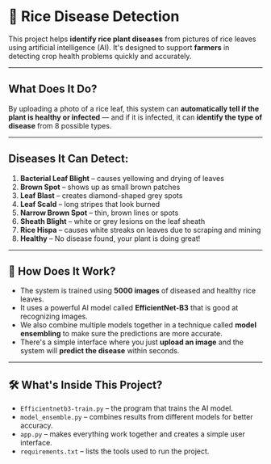 # 🌾 Rice Disease Detection

This project helps **identify rice plant diseases** from pictures of rice leaves using artificial intelligence (AI). It's designed to support **farmers** in detecting crop health problems quickly and accurately.

---

##  What Does It Do?

By uploading a photo of a rice leaf, this system can **automatically tell if the plant is healthy or infected** — and if it is infected, it can **identify the type of disease** from 8 possible types.

---

##  Diseases It Can Detect:

1. **Bacterial Leaf Blight** – causes yellowing and drying of leaves  
2. **Brown Spot** – shows up as small brown patches  
3. **Leaf Blast** – creates diamond-shaped grey spots  
4. **Leaf Scald** – long stripes that look burned  
5. **Narrow Brown Spot** – thin, brown lines or spots  
6. **Sheath Blight** – white or grey lesions on the leaf sheath  
7. **Rice Hispa** – causes white streaks on leaves due to scraping and mining
8. **Healthy** – No disease found, your plant is doing great!

---

## 🧠 How Does It Work?

- The system is trained using **5000 images** of diseased and healthy rice leaves.
- It uses a powerful AI model called **EfficientNet-B3** that is good at recognizing images.
- We also combine multiple models together in a technique called **model ensembling** to make sure the predictions are more accurate.
- There's a simple interface where you just **upload an image** and the system will **predict the disease** within seconds.

---

## 🛠️ What's Inside This Project?

- `Efficientnetb3-train.py` – the program that trains the AI model.
- `model_ensemble.py` – combines results from different models for better accuracy.
- `app.py` – makes everything work together and creates a simple user interface.
- `requirements.txt` – lists the tools used to run the project.
